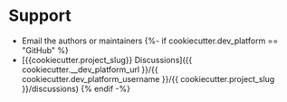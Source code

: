 # Support

* Email the authors or maintainers
{%- if cookiecutter.dev_platform == "GitHub" %}
* [{{cookiecutter.project_slug}} Discussions]({{ cookiecutter.__dev_platform_url }}/{{ cookiecutter.dev_platform_username }}/{{ cookiecutter.project_slug }}/discussions)
{% endif -%}

